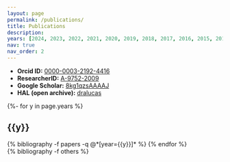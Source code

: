 ```yaml
---
layout: page
permalink: /publications/
title: Publications
description:
years: [2024, 2023, 2022, 2021, 2020, 2019, 2018, 2017, 2016, 2015, 2014, 2013, 2012, 2011, 2010, 2009, 2007]
nav: true
nav_order: 2
---
```

<!-- _pages/publications.md -->
* **Orcid ID:** [0000-0003-2192-4416](https://orcid.org/0000-0003-2192-4416)
* **ResearcherID:** [A-9752-2009](https://www.webofscience.com/wos/author/rid/A-9752-2009)
* **Google Scholar:** [8kg1qzsAAAAJ](https://scholar.google.com/citations?user=8kg1qzsAAAAJ)
* **HAL (open archive):** [dralucas](https://cv.archives-ouvertes.fr/dralucas)

<div class="publications">

{%- for y in page.years %}
  <h2 class="year">{{y}}</h2>
  {% bibliography -f papers -q @*[year={{y}}]* %}
{% endfor %}
</div>


<div class="publications">
  {% bibliography -f others  %}
</div>

